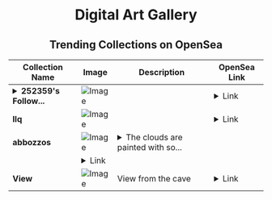 <div align="center">

# Digital Art Gallery

## Trending Collections on OpenSea

| Collection Name                       | Image                                                                                     | Description                       | OpenSea Link                                                                                          |
|---------------------------------------|-------------------------------------------------------------------------------------------|-----------------------------------|--------------------------------------------------------------------------------------------------------|
| **<details><summary>252359's Follow...</summary>252359's Follower</details>** | ![Image](https://i.seadn.io/s/raw/files/19f9f090920392cc3650cbdf4361755b.png?w=500&auto=format?w=200&auto=format) |  | <details><summary>Link</summary>[252359's Follower](https://opensea.io/collection/252359-s-follower)</details> |
| **llq** | ![Image](https://i.seadn.io/s/raw/files/0d5e2d1add88e30dc12c038e8fa22ed2.jpg?w=500&auto=format?w=200&auto=format) |  | <details><summary>Link</summary>[llq](https://opensea.io/collection/llq-4)</details> |
| **abbozzos** | ![Image](https://i.seadn.io/s/raw/files/0d3d1d8e855e092c4441ecb5b356ffd2.jpg?w=500&auto=format?w=200&auto=format) | <details><summary>The clouds are painted with so...</summary>The clouds are painted with soft pastels, drifting lazily across the canvas of the evening sky.
</details> | <details><summary>Link</summary>[abbozzos](https://opensea.io/collection/abbozzos)</details> |
| **View** | ![Image](https://i.seadn.io/s/raw/files/359616c61b36c52a47172ad56131dcea.jpg?w=500&auto=format?w=200&auto=format) | View from the cave | <details><summary>Link</summary>[View](https://opensea.io/collection/view-182)</details> |

</div>